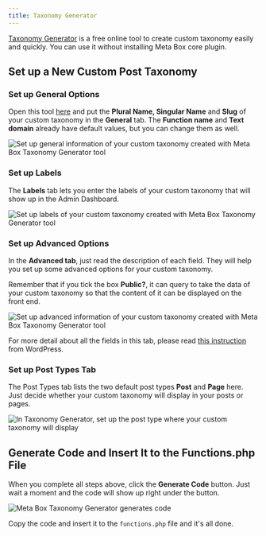 ```yaml
---
title: Taxonomy Generator
---
```


[Taxonomy Generator](https://metabox.io/taxonomy-generator/) is a free online tool to create custom taxonomy easily and quickly. You can use it without installing Meta Box core plugin.

## Set up a New Custom Post Taxonomy

### Set up General Options

Open this tool [here](https://metabox.io/taxonomy-generator/) and put the **Plural Name, Singular Name** and **Slug** of your custom taxonomy in the **General** tab. The **Function name** and **Text domain** already have default values, but you can change them as well.

![Set up general information of your custom taxonomy created with Meta Box Taxonomy Generator tool](https://i.imgur.com/eJdGyjQ.png)

### Set up Labels

The **Labels** tab lets you enter the labels of your custom taxonomy that will show up in the Admin Dashboard.

![Set up labels of your custom taxonomy created with Meta Box Taxonomy Generator tool](https://i.imgur.com/uUKLw6w.png)

### Set up Advanced Options

In the **Advanced tab**, just read the description of each field. They will help you set up some advanced options for your custom taxonomy.

Remember that if you tick the box **Public?**, it can query to take the data of your custom taxonomy so that the content of it can be displayed on the front end.

![Set up advanced information of your custom taxonomy created with Meta Box Taxonomy Generator tool](https://i.imgur.com/LXB8eLN.png)

For more detail about all the fields in this tab, please read [this instruction](https://developer.wordpress.org/reference/functions/register_taxonomy/) from WordPress.

### Set up Post Types Tab

The Post Types tab lists the two default post types **Post** and **Page** here. Just decide whether your custom taxonomy will display in your posts or pages.

![In Taxonomy Generator, set up the post type where your custom taxonomy will display](https://i.imgur.com/gfBFDWz.png)

## Generate Code and Insert It to the Functions.php File

When you complete all steps above, click the **Generate Code** button. Just wait a moment and the code will show up right under the button.

![Meta Box Taxonomy Generator generates code](https://i.imgur.com/MudzzYG.png)

Copy the code and insert it to the `functions.php` file and it's all done.
